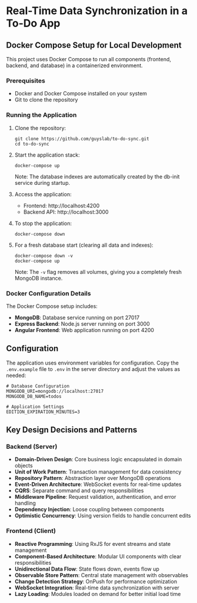 # Real-Time Data Synchronization in a To-Do App

## Docker Compose Setup for Local Development

This project uses Docker Compose to run all components (frontend, backend, and database) in a containerized environment.

### Prerequisites
- Docker and Docker Compose installed on your system
- Git to clone the repository

### Running the Application

1. Clone the repository:
   ```
   git clone https://github.com/guyslab/to-do-sync.git
   cd to-do-sync
   ```

2. Start the application stack:
   ```
   docker-compose up
   ```
   Note: The database indexes are automatically created by the db-init service during startup.

3. Access the application:
   - Frontend: http://localhost:4200
   - Backend API: http://localhost:3000

4. To stop the application:
   ```
   docker-compose down
   ```

5. For a fresh database start (clearing all data and indexes):
   ```
   docker-compose down -v
   docker-compose up
   ```
   Note: The `-v` flag removes all volumes, giving you a completely fresh MongoDB instance.

### Docker Configuration Details

The Docker Compose setup includes:
- **MongoDB**: Database service running on port 27017
- **Express Backend**: Node.js server running on port 3000
- **Angular Frontend**: Web application running on port 4200

## Configuration
The application uses environment variables for configuration. Copy the `.env.example` file to `.env` in the server directory and adjust the values as needed:

```
# Database Configuration
MONGODB_URI=mongodb://localhost:27017
MONGODB_DB_NAME=todos

# Application Settings
EDITION_EXPIRATION_MINUTES=3
```

## Key Design Decisions and Patterns

### Backend (Server)
- **Domain-Driven Design**: Core business logic encapsulated in domain objects
- **Unit of Work Pattern**: Transaction management for data consistency
- **Repository Pattern**: Abstraction layer over MongoDB operations
- **Event-Driven Architecture**: WebSocket events for real-time updates
- **CQRS**: Separate command and query responsibilities
- **Middleware Pipeline**: Request validation, authentication, and error handling
- **Dependency Injection**: Loose coupling between components
- **Optimistic Concurrency**: Using version fields to handle concurrent edits

### Frontend (Client)
- **Reactive Programming**: Using RxJS for event streams and state management
- **Component-Based Architecture**: Modular UI components with clear responsibilities
- **Unidirectional Data Flow**: State flows down, events flow up
- **Observable Store Pattern**: Central state management with observables
- **Change Detection Strategy**: OnPush for performance optimization
- **WebSocket Integration**: Real-time data synchronization with server
- **Lazy Loading**: Modules loaded on demand for better initial load time
